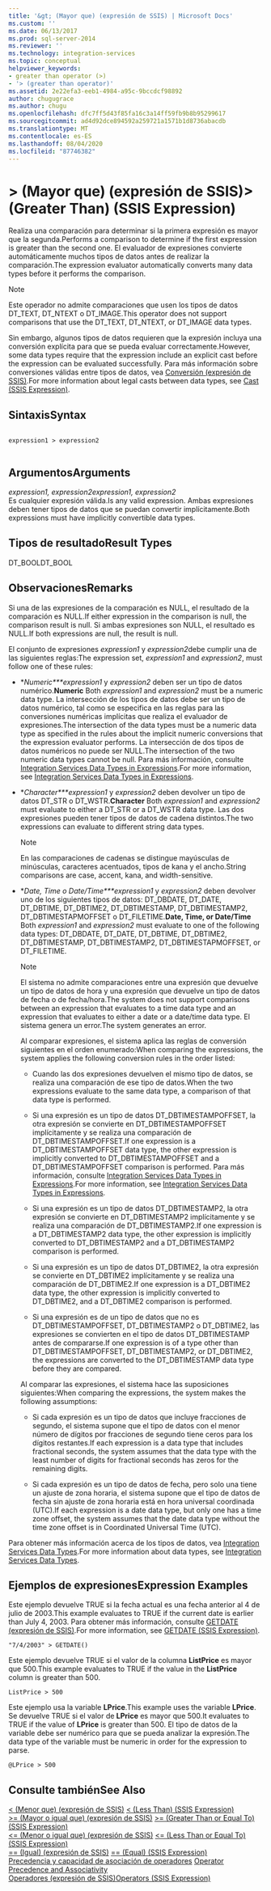 ```yaml
---
title: '&gt; (Mayor que) (expresión de SSIS) | Microsoft Docs'
ms.custom: ''
ms.date: 06/13/2017
ms.prod: sql-server-2014
ms.reviewer: ''
ms.technology: integration-services
ms.topic: conceptual
helpviewer_keywords:
- greater than operator (>)
- '> (greater than operator)'
ms.assetid: 2e22efa3-eeb1-4984-a95c-9bccdcf98892
author: chugugrace
ms.author: chugu
ms.openlocfilehash: dfc7ff5d43f85fa16c3a14ff59fb9b8b95299617
ms.sourcegitcommit: ad4d92dce894592a259721a1571b1d8736abacdb
ms.translationtype: MT
ms.contentlocale: es-ES
ms.lasthandoff: 08/04/2020
ms.locfileid: "87746382"
---
```

# <a name="gt-greater-than-ssis-expression"></a><span data-ttu-id="62c81-102">&gt; (Mayor que) (expresión de SSIS)</span><span class="sxs-lookup"><span data-stu-id="62c81-102">&gt; (Greater Than) (SSIS Expression)</span></span>
  <span data-ttu-id="62c81-103">Realiza una comparación para determinar si la primera expresión es mayor que la segunda.</span><span class="sxs-lookup"><span data-stu-id="62c81-103">Performs a comparison to determine if the first expression is greater than the second one.</span></span> <span data-ttu-id="62c81-104">El evaluador de expresiones convierte automáticamente muchos tipos de datos antes de realizar la comparación.</span><span class="sxs-lookup"><span data-stu-id="62c81-104">The expression evaluator automatically converts many data types before it performs the comparison.</span></span>  
  
> [!NOTE]  
>  <span data-ttu-id="62c81-105">Este operador no admite comparaciones que usen los tipos de datos DT_TEXT, DT_NTEXT o DT_IMAGE.</span><span class="sxs-lookup"><span data-stu-id="62c81-105">This operator does not support comparisons that use the DT_TEXT, DT_NTEXT, or DT_IMAGE data types.</span></span>  
  
 <span data-ttu-id="62c81-106">Sin embargo, algunos tipos de datos requieren que la expresión incluya una conversión explícita para que se pueda evaluar correctamente.</span><span class="sxs-lookup"><span data-stu-id="62c81-106">However, some data types require that the expression include an explicit cast before the expression can be evaluated successfully.</span></span> <span data-ttu-id="62c81-107">Para más información sobre conversiones válidas entre tipos de datos, vea [Conversión &#40;expresión de SSIS&#41;](cast-ssis-expression.md).</span><span class="sxs-lookup"><span data-stu-id="62c81-107">For more information about legal casts between data types, see [Cast &#40;SSIS Expression&#41;](cast-ssis-expression.md).</span></span>  
  
## <a name="syntax"></a><span data-ttu-id="62c81-108">Sintaxis</span><span class="sxs-lookup"><span data-stu-id="62c81-108">Syntax</span></span>  
  
```  
  
expression1 > expression2  
  
```  
  
## <a name="arguments"></a><span data-ttu-id="62c81-109">Argumentos</span><span class="sxs-lookup"><span data-stu-id="62c81-109">Arguments</span></span>  
 <span data-ttu-id="62c81-110">*expression1, expression2*</span><span class="sxs-lookup"><span data-stu-id="62c81-110">*expression1, expression2*</span></span>  
 <span data-ttu-id="62c81-111">Es cualquier expresión válida.</span><span class="sxs-lookup"><span data-stu-id="62c81-111">Is any valid expression.</span></span> <span data-ttu-id="62c81-112">Ambas expresiones deben tener tipos de datos que se puedan convertir implícitamente.</span><span class="sxs-lookup"><span data-stu-id="62c81-112">Both expressions must have implicitly convertible data types.</span></span>  
  
## <a name="result-types"></a><span data-ttu-id="62c81-113">Tipos de resultado</span><span class="sxs-lookup"><span data-stu-id="62c81-113">Result Types</span></span>  
 <span data-ttu-id="62c81-114">DT_BOOL</span><span class="sxs-lookup"><span data-stu-id="62c81-114">DT_BOOL</span></span>  
  
## <a name="remarks"></a><span data-ttu-id="62c81-115">Observaciones</span><span class="sxs-lookup"><span data-stu-id="62c81-115">Remarks</span></span>  
 <span data-ttu-id="62c81-116">Si una de las expresiones de la comparación es NULL, el resultado de la comparación es NULL.</span><span class="sxs-lookup"><span data-stu-id="62c81-116">If either expression in the comparison is null, the comparison result is null.</span></span> <span data-ttu-id="62c81-117">Si ambas expresiones son NULL, el resultado es NULL.</span><span class="sxs-lookup"><span data-stu-id="62c81-117">If both expressions are null, the result is null.</span></span>  
  
 <span data-ttu-id="62c81-118">El conjunto de expresiones *expression1* y *expression2*debe cumplir una de las siguientes reglas:</span><span class="sxs-lookup"><span data-stu-id="62c81-118">The expression set, *expression1* and *expression2*, must follow one of these rules:</span></span>  
  
-   <span data-ttu-id="62c81-119">\**Numeric\*\*\*expression1* y *expression2* deben ser un tipo de datos numérico.</span><span class="sxs-lookup"><span data-stu-id="62c81-119">**Numeric** Both *expression1* and *expression2* must be a numeric data type.</span></span> <span data-ttu-id="62c81-120">La intersección de los tipos de datos debe ser un tipo de datos numérico, tal como se especifica en las reglas para las conversiones numéricas implícitas que realiza el evaluador de expresiones.</span><span class="sxs-lookup"><span data-stu-id="62c81-120">The intersection of the data types must be a numeric data type as specified in the rules about the implicit numeric conversions that the expression evaluator performs.</span></span> <span data-ttu-id="62c81-121">La intersección de dos tipos de datos numéricos no puede ser NULL.</span><span class="sxs-lookup"><span data-stu-id="62c81-121">The intersection of the two numeric data types cannot be null.</span></span> <span data-ttu-id="62c81-122">Para más información, consulte [Integration Services Data Types in Expressions](integration-services-data-types-in-expressions.md).</span><span class="sxs-lookup"><span data-stu-id="62c81-122">For more information, see [Integration Services Data Types in Expressions](integration-services-data-types-in-expressions.md).</span></span>  
  
-   <span data-ttu-id="62c81-123">\**Character\*\*\*expression1* y *expression2* deben devolver un tipo de datos DT_STR o DT_WSTR.</span><span class="sxs-lookup"><span data-stu-id="62c81-123">**Character** Both *expression1* and *expression2* must evaluate to either a DT_STR or a DT_WSTR data type.</span></span> <span data-ttu-id="62c81-124">Las dos expresiones pueden tener tipos de datos de cadena distintos.</span><span class="sxs-lookup"><span data-stu-id="62c81-124">The two expressions can evaluate to different string data types.</span></span>  
  
    > [!NOTE]  
    >  <span data-ttu-id="62c81-125">En las comparaciones de cadenas se distingue mayúsculas de minúsculas, caracteres acentuados, tipos de kana y el ancho.</span><span class="sxs-lookup"><span data-stu-id="62c81-125">String comparisons are case, accent, kana, and width-sensitive.</span></span>  
  
-   <span data-ttu-id="62c81-126">\**Date, Time o Date/Time\*\*\*expression1* y *expression2* deben devolver uno de los siguientes tipos de datos: DT_DBDATE, DT_DATE, DT_DBTIME, DT_DBTIME2, DT_DBTIMESTAMP, DT_DBTIMESTAMP2, DT_DBTIMESTAPMOFFSET o DT_FILETIME.</span><span class="sxs-lookup"><span data-stu-id="62c81-126">**Date, Time, or Date/Time** Both *expression1* and *expression2* must evaluate to one of the following data types: DT_DBDATE, DT_DATE, DT_DBTIME, DT_DBTIME2, DT_DBTIMESTAMP, DT_DBTIMESTAMP2, DT_DBTIMESTAPMOFFSET, or DT_FILETIME.</span></span>  
  
    > [!NOTE]  
    >  <span data-ttu-id="62c81-127">El sistema no admite comparaciones entre una expresión que devuelve un tipo de datos de hora y una expresión que devuelve un tipo de datos de fecha o de fecha/hora.</span><span class="sxs-lookup"><span data-stu-id="62c81-127">The system does not support comparisons between an expression that evaluates to a time data type and an expression that evaluates to either a date or a date/time data type.</span></span> <span data-ttu-id="62c81-128">El sistema genera un error.</span><span class="sxs-lookup"><span data-stu-id="62c81-128">The system generates an error.</span></span>  
  
     <span data-ttu-id="62c81-129">Al comparar expresiones, el sistema aplica las reglas de conversión siguientes en el orden enumerado:</span><span class="sxs-lookup"><span data-stu-id="62c81-129">When comparing the expressions, the system applies the following conversion rules in the order listed:</span></span>  
  
    -   <span data-ttu-id="62c81-130">Cuando las dos expresiones devuelven el mismo tipo de datos, se realiza una comparación de ese tipo de datos.</span><span class="sxs-lookup"><span data-stu-id="62c81-130">When the two expressions evaluate to the same data type, a comparison of that data type is performed.</span></span>  
  
    -   <span data-ttu-id="62c81-131">Si una expresión es un tipo de datos DT_DBTIMESTAMPOFFSET, la otra expresión se convierte en DT_DBTIMESTAMPOFFSET implícitamente y se realiza una comparación de DT_DBTIMESTAMPOFFSET.</span><span class="sxs-lookup"><span data-stu-id="62c81-131">If one expression is a DT_DBTIMESTAMPOFFSET data type, the other expression is implicitly converted to DT_DBTIMESTAMPOFFSET and a DT_DBTIMESTAMPOFFSET comparison is performed.</span></span> <span data-ttu-id="62c81-132">Para más información, consulte [Integration Services Data Types in Expressions](integration-services-data-types-in-expressions.md).</span><span class="sxs-lookup"><span data-stu-id="62c81-132">For more information, see [Integration Services Data Types in Expressions](integration-services-data-types-in-expressions.md).</span></span>  
  
    -   <span data-ttu-id="62c81-133">Si una expresión es un tipo de datos DT_DBTIMESTAMP2, la otra expresión se convierte en DT_DBTIMESTAMP2 implícitamente y se realiza una comparación de DT_DBTIMESTAMP2.</span><span class="sxs-lookup"><span data-stu-id="62c81-133">If one expression is a DT_DBTIMESTAMP2 data type, the other expression is implicitly converted to DT_DBTIMESTAMP2 and a DT_DBTIMESTAMP2 comparison is performed.</span></span>  
  
    -   <span data-ttu-id="62c81-134">Si una expresión es un tipo de datos DT_DBTIME2, la otra expresión se convierte en DT_DBTIME2 implícitamente y se realiza una comparación de DT_DBTIME2.</span><span class="sxs-lookup"><span data-stu-id="62c81-134">If one expression is a DT_DBTIME2 data type, the other expression is implicitly converted to DT_DBTIME2, and a DT_DBTIME2 comparison is performed.</span></span>  
  
    -   <span data-ttu-id="62c81-135">Si una expresión es de un tipo de datos que no es DT_DBTIMESTAMPOFFSET, DT_DBTIMESTAMP2 o DT_DBTIME2, las expresiones se convierten en el tipo de datos DT_DBTIMESTAMP antes de compararse.</span><span class="sxs-lookup"><span data-stu-id="62c81-135">If one expression is of a type other than DT_DBTIMESTAMPOFFSET, DT_DBTIMESTAMP2, or DT_DBTIME2, the expressions are converted to the DT_DBTIMESTAMP data type before they are compared.</span></span>  
  
     <span data-ttu-id="62c81-136">Al comparar las expresiones, el sistema hace las suposiciones siguientes:</span><span class="sxs-lookup"><span data-stu-id="62c81-136">When comparing the expressions, the system makes the following assumptions:</span></span>  
  
    -   <span data-ttu-id="62c81-137">Si cada expresión es un tipo de datos que incluye fracciones de segundo, el sistema supone que el tipo de datos con el menor número de dígitos por fracciones de segundo tiene ceros para los dígitos restantes.</span><span class="sxs-lookup"><span data-stu-id="62c81-137">If each expression is a data type that includes fractional seconds, the system assumes that the data type with the least number of digits for fractional seconds has zeros for the remaining digits.</span></span>  
  
    -   <span data-ttu-id="62c81-138">Si cada expresión es un tipo de datos de fecha, pero solo una tiene un ajuste de zona horaria, el sistema supone que el tipo de datos de fecha sin ajuste de zona horaria está en hora universal coordinada (UTC).</span><span class="sxs-lookup"><span data-stu-id="62c81-138">If each expression is a date data type, but only one has a time zone offset, the system assumes that the date data type without the time zone offset is in Coordinated Universal Time (UTC).</span></span>  
  
 <span data-ttu-id="62c81-139">Para obtener más información acerca de los tipos de datos, vea [Integration Services Data Types](../data-flow/integration-services-data-types.md).</span><span class="sxs-lookup"><span data-stu-id="62c81-139">For more information about data types, see [Integration Services Data Types](../data-flow/integration-services-data-types.md).</span></span>  
  
## <a name="expression-examples"></a><span data-ttu-id="62c81-140">Ejemplos de expresiones</span><span class="sxs-lookup"><span data-stu-id="62c81-140">Expression Examples</span></span>  
 <span data-ttu-id="62c81-141">Este ejemplo devuelve TRUE si la fecha actual es una fecha anterior al 4 de julio de 2003.</span><span class="sxs-lookup"><span data-stu-id="62c81-141">This example evaluates to TRUE if the current date is earlier than July 4, 2003.</span></span> <span data-ttu-id="62c81-142">Para obtener más información, consulte [GETDATE &#40;expresión de SSIS&#41;](getdate-ssis-expression.md).</span><span class="sxs-lookup"><span data-stu-id="62c81-142">For more information, see [GETDATE &#40;SSIS Expression&#41;](getdate-ssis-expression.md).</span></span>  
  
```  
"7/4/2003" > GETDATE()  
```  
  
 <span data-ttu-id="62c81-143">Este ejemplo devuelve TRUE si el valor de la columna **ListPrice** es mayor que 500.</span><span class="sxs-lookup"><span data-stu-id="62c81-143">This example evaluates to TRUE if the value in the **ListPrice** column is greater than 500.</span></span>  
  
```  
ListPrice > 500  
```  
  
 <span data-ttu-id="62c81-144">Este ejemplo usa la variable **LPrice**.</span><span class="sxs-lookup"><span data-stu-id="62c81-144">This example uses the variable **LPrice**.</span></span> <span data-ttu-id="62c81-145">Se devuelve TRUE si el valor de **LPrice** es mayor que 500.</span><span class="sxs-lookup"><span data-stu-id="62c81-145">It evaluates to TRUE if the value of **LPrice** is greater than 500.</span></span> <span data-ttu-id="62c81-146">El tipo de datos de la variable debe ser numérico para que se pueda analizar la expresión.</span><span class="sxs-lookup"><span data-stu-id="62c81-146">The data type of the variable must be numeric in order for the expression to parse.</span></span>  
  
```  
@LPrice > 500  
```  
  
## <a name="see-also"></a><span data-ttu-id="62c81-147">Consulte también</span><span class="sxs-lookup"><span data-stu-id="62c81-147">See Also</span></span>  
 <span data-ttu-id="62c81-148">[&#60; &#40;Menor que&#41; &#40;expresión de SSIS&#41;](less-than-ssis-expression.md) </span><span class="sxs-lookup"><span data-stu-id="62c81-148">[&#60; &#40;Less Than&#41; &#40;SSIS Expression&#41;](less-than-ssis-expression.md) </span></span>  
 <span data-ttu-id="62c81-149">[&#62;= &#40;Mayor o igual que&#41; &#40;expresión de SSIS&#41;](greater-than-or-equal-to-ssis-expression.md) </span><span class="sxs-lookup"><span data-stu-id="62c81-149">[&#62;= &#40;Greater Than or Equal To&#41; &#40;SSIS Expression&#41;](greater-than-or-equal-to-ssis-expression.md) </span></span>  
 <span data-ttu-id="62c81-150">[&#60;= &#40;Menor o igual que&#41; &#40;expresión de SSIS&#41;](less-than-or-equal-to-ssis-expression.md) </span><span class="sxs-lookup"><span data-stu-id="62c81-150">[&#60;= &#40;Less Than or Equal To&#41; &#40;SSIS Expression&#41;](less-than-or-equal-to-ssis-expression.md) </span></span>  
 <span data-ttu-id="62c81-151">[== &#40;Igual&#41; &#40;expresión de SSIS&#41;](equal-ssis-expression.md) </span><span class="sxs-lookup"><span data-stu-id="62c81-151">[== &#40;Equal&#41; &#40;SSIS Expression&#41;](equal-ssis-expression.md) </span></span>  
 <span data-ttu-id="62c81-152">[Precedencia y capacidad de asociación de operadores](operator-precedence-and-associativity.md) </span><span class="sxs-lookup"><span data-stu-id="62c81-152">[Operator Precedence and Associativity](operator-precedence-and-associativity.md) </span></span>  
 [<span data-ttu-id="62c81-153">Operadores &#40;expresión de SSIS&#41;</span><span class="sxs-lookup"><span data-stu-id="62c81-153">Operators &#40;SSIS Expression&#41;</span></span>](operators-ssis-expression.md)  
  
  
